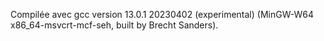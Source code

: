 Compilée avec gcc version 13.0.1 20230402 (experimental) (MinGW-W64 x86_64-msvcrt-mcf-seh, built by Brecht Sanders).